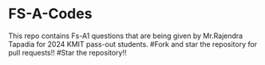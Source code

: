 # FS-A-Codes
This repo contains Fs-A1 questions that are being given by Mr.Rajendra Tapadia for 2024 KMIT pass-out students.
#Fork and star the repository for pull requests!!
#Star the repository!!
